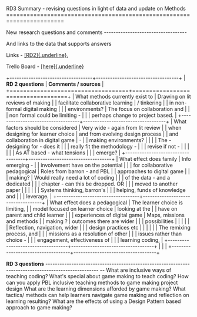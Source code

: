 RD3 Summary - revising questions in light of data and update on Methods =======================================================================

New research questions and comments -----------------------------------

And links to the data that supports answers

Links - [[RD2]{.underline}](https://docs.google.com/document/d/1OjsXOjOcw0LW0y2M7IOqGuOYLpwEsNZIT-F34YL4w6M/edit),

Trello Board - [[here]{.underline}](https://trello.com/b/cuElVYPQ/phd-questions)

+-----------------------------------+-----------------------------------+ | **RD 2 questions**                | **Comments / sources**            | +===================================+===================================+ | What methods currently exist to   | Drawing on lit reviews of making  | | facilitate collaborative learning | / tinkering                       | | in non-formal digital making      |                                   | | environments?                     | The focus on collaboration and    | |                                   | non formal could be limiting -    | |                                   | perhaps change to project based.  | +-----------------------------------+-----------------------------------+ | What factors should be considered | Very wide - again from lit review | | when designing for learner choice | and from evolving design process  | | and collaboration in digital game | -                                 | | making environments?              |                                   | |                                   | The - designing for - does it     | |                                   | really fit the methodology -      | |                                   | revise if not -                   | |                                   |                                   | |                                   | As AT based - what tensions       | |                                   | emerge?                           | +-----------------------------------+-----------------------------------+ | What effect does family           | Info emerging -                   | | involvement have on the potential |                                   | | for collaborative pedagogical     | Roles from barron - and PBL       | | approaches to digital game        |                                   | | making?                           | Would really need a lot of coding | |                                   | of the data - and a dedicated     | |                                   | chapter - can this be dropped. OR | |                                   | moved to another paper            | |                                   |                                   | |                                   | Systems thinking, barron's        | |                                   | helping, funds of knowledge and   | |                                   | leverage.                         | +-----------------------------------+-----------------------------------+ | What effect does a pedagogical    | The learner choice is limiting,   | | model focused on learner choice   | looking at the                    | | have on parent and child learner  |                                   | | experiences of digital game       | Maps, missions and methods        | | making ?                          | outcomes there are wider          | |                                   | possibilities                     | |                                   |                                   | |                                   | Reflection, navigation, wider     | |                                   | design practices etc              | |                                   |                                   | |                                   | The remixing process, and         | |                                   | missions as a resolution of other | |                                   | issues rather than choice -       | |                                   | engagement, effectiveness of      | |                                   | learning coding,                  | +-----------------------------------+-----------------------------------+ |                                   |                                   | +-----------------------------------+-----------------------------------+

  **RD 3 questions**                                                                                      ---------------------------------------------------------------------------------------------------- --   What are inclusive ways of teaching coding?                                                             What's special about game making to teach coding?                                                       How can you apply PBL inclusive teaching methods to game making project design                          What are the learning dimensions afforded by game making?                                               What tactics/ methods can help learners navigate game making and reflection on learning resulting?      What are the effects of using a Design Pattern based approach to game making?                                                                                                                                 
